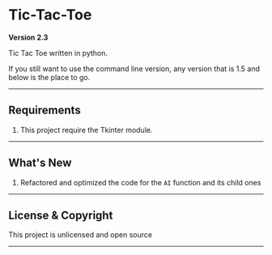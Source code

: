 # Tic-Tac-Toe

**Version 2.3**

Tic Tac Toe written in python.

If you still want to use the command line version,
any version that is 1.5 and below is the place to go.

---

## Requirements

1. This project require the Tkinter module.

---

## What's New

1. Refactored and optimized the code for the `AI` function and its child ones

---

## License & Copyright

This project is unlicensed and open source

---
